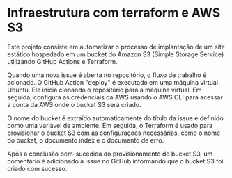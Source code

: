 # Infraestrutura com terraform e AWS S3

Este projeto consiste em automatizar o processo de implantação de um site estático hospedado em um bucket do Amazon S3 (Simple Storage Service) utilizando GitHub Actions e Terraform.

Quando uma nova issue é aberta no repositório, o fluxo de trabalho é acionado. O GitHub Action "deploy" é executado em uma máquina virtual Ubuntu. Ele inicia clonando o repositório para a máquina virtual. Em seguida, configura as credenciais da AWS usando o AWS CLI para acessar a conta da AWS onde o bucket S3 será criado.

O nome do bucket é extraído automaticamente do título da issue e definido como uma variável de ambiente. Em seguida, o Terraform é usado para provisionar o bucket S3 com as configurações necessárias, como o nome do bucket, o documento index e o documento de erro.

Após a conclusão bem-sucedida do provisionamento do bucket S3, um comentário é adicionado à issue no GitHub informando que o bucket S3 foi criado com sucesso.
